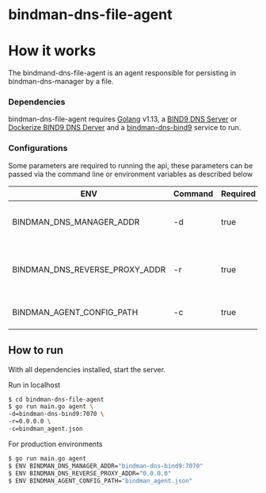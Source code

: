 # bindman-dns-file-agent

# How it works

The bindmand-dns-file-agent is an agent responsible for persisting in bindman-dns-manager by a file.

### Dependencies

bindman-dns-file-agent requires [Golang](https://golang.org/dl/) v1.13, a [BIND9 DNS Server](https://www.isc.org/bind/) or [Dockerize BIND9 DNS Derver](https://github.com/labbsr0x/docker-dns-bind9)  and a [bindman-dns-bind9](https://github.com/labbsr0x/bindman-dns-bind9) service to run.


### Configurations

Some parameters are required to running the api, these parameters can be passed via the command line or environment variables as described below


| ENV                              | Command | Required | Default  | Description                                        |
|----------------------------------|---------|----------|----------|----------------------------------------------------|
| BINDMAN_DNS_MANAGER_ADDR         | -d      | true     | null     | Bindman DNS Manager Address                        |
| BINDMAN_DNS_REVERSE_PROXY_ADDR   | -r      | true     | null     | Bindman DNS Reverse Proxy Address                  |
| BINDMAN_AGENT_CONFIG_PATH        | -c      | true     | null     | Bindman Agent Config Path                          |


## How to run

With all dependencies installed, start the server.

Run in localhost

```sh
$ cd bindman-dns-file-agent
$ go run main.go agent \
-d=bindman-dns-bind9:7070 \
-r=0.0.0.0 \
-c=bindman_agent.json
```

For production environments

```sh
$ go run main.go agent
$ ENV BINDMAN_DNS_MANAGER_ADDR="bindman-dns-bind9:7070"
$ ENV BINDMAN_DNS_REVERSE_PROXY_ADDR="0.0.0.0"
$ ENV BINDMAN_AGENT_CONFIG_PATH="bindman_agent.json"
```